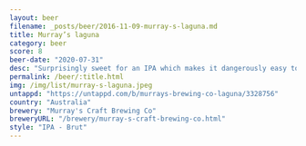 ```yaml
---
layout: beer
filename: _posts/beer/2016-11-09-murray-s-laguna.md
title: Murray’s laguna
category: beer
score: 8
beer-date: "2020-07-31"
desc: "Surprisingly sweet for an IPA which makes it dangerously easy to drink"
permalink: /beer/:title.html
img: /img/list/murray-s-laguna.jpeg
untappd: "https://untappd.com/b/murrays-brewing-co-laguna/3328756"
country: "Australia"
brewery: "Murray's Craft Brewing Co"
breweryURL: "/brewery/murray-s-craft-brewing-co.html"
style: "IPA - Brut"
---
```

